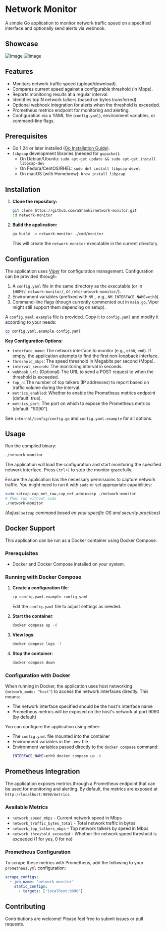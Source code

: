 # Network Monitor

A simple Go application to monitor network traffic speed on a specified interface and optionally send alerts via webhook.

## Showcase
![image](https://github.com/user-attachments/assets/b2a08258-e394-41ad-863c-c4a9a4726c34)
![image](https://github.com/user-attachments/assets/1b532925-176f-4c3c-b33e-a86c34a684c5)

## Features

*   Monitors network traffic speed (upload/download).
*   Compares current speed against a configurable threshold (in Mbps).
*   Reports monitoring results at a regular interval.
*   Identifies top N network talkers (based on bytes transferred).
*   Optional webhook integration for alerts when the threshold is exceeded.
*   Prometheus metrics endpoint for monitoring and alerting.
*   Configuration via a YAML file (`config.yaml`), environment variables, or command-line flags.

## Prerequisites

*   Go 1.24 or later installed ([Go Installation Guide](https://golang.org/doc/install)).
*   `libpcap` development libraries (needed for `gopacket`).
    *   On Debian/Ubuntu: `sudo apt-get update && sudo apt-get install libpcap-dev`
    *   On Fedora/CentOS/RHEL: `sudo dnf install libpcap-devel`
    *   On macOS (with Homebrew): `brew install libpcap`

## Installation

1.  **Clone the repository:**
    ```bash
    git clone https://github.com/aShanki/network-monitor.git
    cd network-monitor
    ```
2.  **Build the application:**
    ```bash
    go build -o network-monitor ./cmd/monitor
    ```
    This will create the `network-monitor` executable in the current directory.

## Configuration

The application uses [Viper](https://github.com/spf13/viper) for configuration management. Configuration can be provided through:

1.  A `config.yaml` file in the same directory as the executable (or in `$HOME/.network-monitor/`, or `/etc/network-monitor/`).
2.  Environment variables (prefixed with `NM_`, e.g., `NM_INTERFACE_NAME=eth0`).
3.  Command-line flags (though currently commented out in `main.go`, Viper might still support them depending on setup).

A `config.yaml.example` file is provided. Copy it to `config.yaml` and modify it according to your needs:

```bash
cp config.yaml.example config.yaml
```

**Key Configuration Options:**

*   `interface_name`: The network interface to monitor (e.g., `eth0`, `en0`). If empty, the application attempts to find the first non-loopback interface.
*   `threshold_mbps`: The speed threshold in Megabits per second (Mbps).
*   `interval_seconds`: The monitoring interval in seconds.
*   `webhook_url`: (Optional) The URL to send a POST request to when the threshold is exceeded.
*   `top_n`: The number of top talkers (IP addresses) to report based on traffic volume during the interval.
*   `metrics_enabled`: Whether to enable the Prometheus metrics endpoint (default: true).
*   `metrics_port`: The port on which to expose the Prometheus metrics (default: "9090").

See `internal/config/config.go` and `config.yaml.example` for all options.

## Usage

Run the compiled binary:

```bash
./network-monitor
```

The application will load the configuration and start monitoring the specified network interface. Press `Ctrl+C` to stop the monitor gracefully.

Ensure the application has the necessary permissions to capture network traffic. You might need to run it with `sudo` or set appropriate capabilities:

```bash
sudo setcap cap_net_raw,cap_net_admin=eip ./network-monitor
# Then run without sudo
./network-monitor
```

*(Adjust `setcap` command based on your specific OS and security practices)*

## Docker Support

This application can be run as a Docker container using Docker Compose.

### Prerequisites

- Docker and Docker Compose installed on your system.

### Running with Docker Compose

1. **Create a configuration file**:
   ```bash
   cp config.yaml.example config.yaml
   ```
   Edit the `config.yaml` file to adjust settings as needed.

2. **Start the container**:
   ```bash
   docker compose up -d
   ```

3. **View logs**:
   ```bash
   docker compose logs -f
   ```

4. **Stop the container**:
   ```bash
   docker compose down
   ```

### Configuration with Docker

When running in Docker, the application uses host networking (`network_mode: "host"`) to access the network interfaces directly. This means:

- The network interface specified should be the host's interface name
- Prometheus metrics will be exposed on the host's network at port 9090 (by default)

You can configure the application using either:
- The `config.yaml` file mounted into the container
- Environment variables in the `.env` file
- Environment variables passed directly to the `docker compose` command:
  ```bash
  INTERFACE_NAME=eth0 docker compose up -d
  ```

## Prometheus Integration

The application exposes metrics through a Prometheus endpoint that can be used for monitoring and alerting. By default, the metrics are exposed at `http://localhost:9090/metrics`.

### Available Metrics

* `network_speed_mbps` - Current network speed in Mbps
* `network_traffic_bytes_total` - Total network traffic in bytes
* `network_top_talkers_mbps` - Top network talkers by speed in Mbps
* `network_threshold_exceeded` - Whether the network speed threshold is exceeded (1 for yes, 0 for no)

### Prometheus Configuration

To scrape these metrics with Prometheus, add the following to your `prometheus.yml` configuration:

```yaml
scrape_configs:
  - job_name: 'network-monitor'
    static_configs:
      - targets: ['localhost:9090']
```

## Contributing

Contributions are welcome! Please feel free to submit issues or pull requests.
